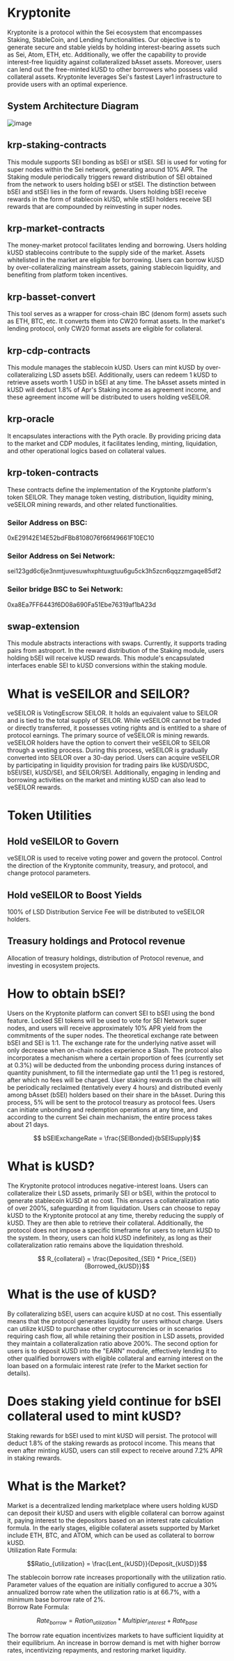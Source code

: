 # Kryptonite
Kryptonite is a protocol within the Sei ecosystem that encompasses Staking, StableCoin, and Lending functionalities. Our objective is to generate secure and stable yields by holding interest-bearing assets such as Sei, Atom, ETH, etc. Additionally, we offer the capability to provide interest-free liquidity against collateralized bAsset assets. Moreover, users can lend out the free-minted kUSD to other borrowers who possess valid collateral assets. Kryptonite leverages Sei's fastest Layer1 infrastructure to provide users with an optimal experience.
## System Architecture Diagram
![image](https://github.com/KryptoniteDAO/Kryptonite/blob/master/res/kpt_architecture_diagram.jpg)

## krp-staking-contracts
This module supports SEI bonding as bSEI or stSEI. SEI is used for voting for super nodes within the Sei network, generating around 10% APR. The Staking module periodically triggers reward distribution of SEI obtained from the network to users holding bSEI or stSEI. The distinction between bSEI and stSEI lies in the form of rewards. Users holding bSEI receive rewards in the form of stablecoin kUSD, while stSEI holders receive SEI rewards that are compounded by reinvesting in super nodes.


## krp-market-contracts
The money-market protocol facilitates lending and borrowing. Users holding kUSD stablecoins contribute to the supply side of the market. Assets whitelisted in the market are eligible for borrowing. Users can borrow kUSD by over-collateralizing mainstream assets, gaining stablecoin liquidity, and benefiting from platform token incentives.


## krp-basset-convert
This tool serves as a wrapper for cross-chain IBC (denom form) assets such as ETH, BTC, etc. It converts them into CW20 format assets. In the market's lending protocol, only CW20 format assets are eligible for collateral.


## krp-cdp-contracts
This module manages the stablecoin kUSD. Users can mint kUSD by over-collateralizing LSD assets bSEI. Additionally, users can redeem 1 kUSD to retrieve assets worth 1 USD in bSEI at any time. The bAsset assets minted in kUSD will deduct 1.8% of Apr's Staking income as agreement income, and these agreement income will be distributed to users holding veSEILOR.


## krp-oracle
It encapsulates interactions with the Pyth oracle. By providing pricing data to the market and CDP modules, it facilitates lending, minting, liquidation, and other operational logics based on collateral values.


## krp-token-contracts 
These contracts define the implementation of the Kryptonite platform's token SEILOR. They manage token vesting, distribution, liquidity mining, veSEILOR mining rewards, and other related functionalities.

### Seilor Address on BSC:
0xE29142E14E52bdFBb8108076f66f49661F10EC10

### Seilor Address on Sei Network:
sei123gd6c6je3nmtjuvesuwhxphtuxgtuu6gu5ck3h5zcn6qqzzmgaqe85df2

### Seilor bridge BSC to Sei Network:
0xa8Ea7FF6443f6D08a690Fa51Ebe76319af1bA23d


## swap-extension
This module abstracts interactions with swaps. Currently, it supports trading pairs from astroport. In the reward distribution of the Staking module, users holding bSEI will receive kUSD rewards. This module's encapsulated interfaces enable SEI to kUSD conversions within the staking module.

# What is veSEILOR and SEILOR?
veSEILOR is VotingEscrow SEILOR. It holds an equivalent value to SEILOR and is tied to the total supply of SEILOR. While veSEILOR cannot be traded or directly transferred, it possesses voting rights and is entitled to a share of protocol earnings. The primary source of veSEILOR is mining rewards. veSEILOR holders have the option to convert their veSEILOR to SEILOR through a vesting process. During this process, veSEILOR is gradually converted into SEILOR over a 30-day period.
Users can acquire veSEILOR by participating in liquidity provision for trading pairs like kUSD/USDC, bSEI/SEI, kUSD/SEI, and SEILOR/SEI. Additionally, engaging in lending and borrowing activities on the market and minting kUSD can also lead to veSEILOR rewards.

# Token Utilities
## Hold veSEILOR to Govern
veSEILOR is used to receive voting power and govern the protocol. Control the direction of the Kryptonite community, treasury, and protocol, and change protocol parameters.
## Hold veSEILOR to Boost Yields
100% of LSD Distribution Service Fee will be distributed to veSEILOR holders.
## Treasury holdings and Protocol revenue
Allocation of treasury holdings, distribution of Protocol revenue, and investing in ecosystem projects.

# How to obtain bSEI?
Users on the Kryptonite platform can convert SEI to bSEI using the bond feature. Locked SEI tokens will be used to vote for SEI Network super nodes, and users will receive approximately 10% APR yield from the commitments of the super nodes. The theoretical exchange rate between bSEI and SEI is 1:1. The exchange rate for the underlying native asset will only decrease when on-chain nodes experience a Slash. The protocol also incorporates a mechanism where a certain proportion of fees (currently set at 0.3%) will be deducted from the unbonding process during instances of quantity punishment, to fill the intermediate gap until the 1:1 peg is restored, after which no fees will be charged. User staking rewards on the chain will be periodically reclaimed (tentatively every 4 hours) and distributed evenly among bAsset (bSEI) holders based on their share in the bAsset. During this process, 5% will be sent to the protocol treasury as protocol fees. Users can initiate unbonding and redemption operations at any time, and according to the current Sei chain mechanism, the entire process takes about 21 days.
```math
  bSEIExchangeRate = \frac{SEIBonded}{bSEISupply}
```
# What is kUSD?
The Kryptonite protocol introduces negative-interest loans. Users can collateralize their LSD assets, primarily SEI or bSEI, within the protocol to generate stablecoin kUSD at no cost. This ensures a collateralization ratio of over 200%, safeguarding it from liquidation. Users can choose to repay kUSD to the Kryptonite protocol at any time, thereby reducing the supply of kUSD. They are then able to retrieve their collateral. Additionally, the protocol does not impose a specific timeframe for users to return kUSD to the system. In theory, users can hold kUSD indefinitely, as long as their collateralization ratio remains above the liquidation threshold.
```math
  R_{collateral} = \frac{Deposited_{SEI} * Price_{SEI}}{Borrowed_{kUSD}}
```

# What is the use of kUSD?
By collateralizing bSEI, users can acquire kUSD at no cost. This essentially means that the protocol generates liquidity for users without charge. Users can utilize kUSD to purchase other cryptocurrencies or in scenarios requiring cash flow, all while retaining their position in LSD assets, provided they maintain a collateralization ratio above 200%. The second option for users is to deposit kUSD into the "EARN" module, effectively lending it to other qualified borrowers with eligible collateral and earning interest on the loan based on a formulaic interest rate (refer to the Market section for details).

# Does staking yield continue for bSEI collateral used to mint kUSD?
Staking rewards for bSEI used to mint kUSD will persist. The protocol will deduct 1.8% of the staking rewards as protocol income. This means that even after minting kUSD, users can still expect to receive around 7.2% APR in staking rewards.

# What is the Market?
Market is a decentralized lending marketplace where users holding kUSD can deposit their kUSD and users with eligible collateral can borrow against it, paying interest to the depositors based on an interest rate calculation formula. In the early stages, eligible collateral assets supported by Market include ETH, BTC, and ATOM, which can be used as collateral to borrow kUSD.  
  Utilization Rate Formula:
```math
Ratio_{utilization} = \frac{Lent_{kUSD}}{Deposit_{kUSD}}
```
The stablecoin borrow rate increases proportionally with the utilization ratio. Parameter values of the equation are initially configured to accrue a 30% annualized borrow rate when the utilization ratio is at 66.7%, with a minimum base borrow rate of 2%.  
  Borrow Rate Formula:
```math
Rate_{borrow} = Ration_{utilization} * Multipier_{interest} + Rate_{base}
```
The borrow rate equation incentivizes markets to have sufficient liquidity at their equilibrium. An increase in borrow demand is met with higher borrow rates, incentivizing repayments, and restoring market liquidity.

